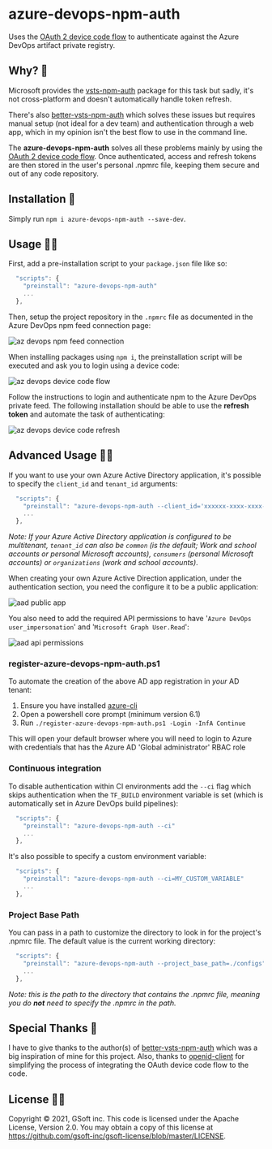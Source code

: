 # azure-devops-npm-auth

Uses the [OAuth 2 device code flow](https://docs.microsoft.com/en-us/azure/active-directory/develop/v2-oauth2-device-code) to authenticate against the Azure DevOps artifact private registry.

## Why? 🤔

Microsoft provides the [vsts-npm-auth](https://www.npmjs.com/package/vsts-npm-auth) package for this task but sadly, it's not cross-platform and doesn't automatically handle token refresh.

There's also [better-vsts-npm-auth](https://www.npmjs.com/package/better-vsts-npm-auth) which solves these issues but requires manual setup (not ideal for a dev team) and authentication through a web app, which in my opinion isn't the best flow to use in the command line.

The **azure-devops-npm-auth** solves all these problems mainly by using the [OAuth 2 device code flow](https://docs.microsoft.com/en-us/azure/active-directory/develop/v2-oauth2-device-code).  Once authenticated, access and refresh tokens are then stored in the user's personal .npmrc file, keeping them secure and out of any code repository.

## Installation 💪

Simply run `npm i azure-devops-npm-auth --save-dev`.

## Usage 🤷‍♂️

First, add a pre-installation script to your `package.json` file like so:
```javascript
  "scripts": {
    "preinstall": "azure-devops-npm-auth"
    ...
  },
```

Then, setup the project repository in the `.npmrc` file as documented in the Azure DevOps npm feed connection page:

![az devops npm feed connection](https://i.imgur.com/M04u3i5.png)

When installing packages using `npm i`, the preinstallation script will be executed and ask you to login using a device code:

![az devops device code flow](https://i.imgur.com/aVYXRoO.png)

Follow the instructions to login and authenticate npm to the Azure DevOps private feed.  The following installation should be able to use the **refresh token** and automate the task of authenticating:

![az devops device code refresh](https://i.imgur.com/oC3YGHm.png)

## Advanced Usage 🧙‍♂️

If you want to use your own Azure Active Directory application, it's possible to specify the `client_id` and `tenant_id` arguments:

```javascript
  "scripts": {
    "preinstall": "azure-devops-npm-auth --client_id='xxxxxx-xxxx-xxxx-xxxx-xxxxxxxxxxxx' --tenant_id='xxxxxx-xxxx-xxxx-xxxx-xxxxxxxxxxxx'"
    ...
  },
```

*Note: If your Azure Active Directory application is configured to be multitenant, `tenant_id` can also be `common` (is the default; Work and school accounts or personal Microsoft accounts), `consumers` (personal Microsoft accounts) or `organizations` (work and school accounts)*.

When creating your own Azure Active Direction application, under the authentication section, you need the configure it to be a public application:

![aad public app](https://i.imgur.com/VeL9cGe.png)

You also need to add the required API permissions to have '`Azure DevOps user_impersonation`' and '`Microsoft Graph User.Read`':

![aad api permissions](https://imgur.com/aVd51d0.png)

### register-azure-devops-npm-auth.ps1

To automate the creation of the above AD app registration in *your* AD tenant:

1. Ensure you have installed [azure-cli](https://docs.microsoft.com/en-us/cli/azure/install-azure-cli)
2. Open a powershell core prompt (minimum version 6.1)
3. Run `./register-azure-devops-npm-auth.ps1 -Login -InfA Continue`

This will open your default browser where you will need to login to Azure with credentials that has the Azure AD 'Global administrator' RBAC role

### Continuous integration

To disable authentication within CI environments add the `--ci` flag which skips authentication when the `TF_BUILD` environment variable is set (which is automatically set in Azure DevOps build pipelines):
```javascript
  "scripts": {
    "preinstall": "azure-devops-npm-auth --ci"
    ...
  },
```
It's also possible to specify a custom environment variable:
```javascript
  "scripts": {
    "preinstall": "azure-devops-npm-auth --ci=MY_CUSTOM_VARIABLE"
    ...
  },
```

### Project Base Path

You can pass in a path to customize the directory to look in for the project's .npmrc file. The default value is the current working directory:

```javascript
  "scripts": {
    "preinstall": "azure-devops-npm-auth --project_base_path=./configs"
    ...
  },
```

*Note: this is the path to the directory that contains the .npmrc file, meaning you do **not** need to specify the .npmrc in the path.*

## Special Thanks 👏

I have to give thanks to the author(s) of [better-vsts-npm-auth](https://www.npmjs.com/package/better-vsts-npm-auth) which was a big inspiration of mine for this project.  Also, thanks to [openid-client](https://www.npmjs.com/package/openid-client) for simplifying the process of integrating the OAuth device code flow to the code.

## License 👩‍⚖️

Copyright © 2021, GSoft inc. This code is licensed under the Apache License, Version 2.0. You may obtain a copy of this license at https://github.com/gsoft-inc/gsoft-license/blob/master/LICENSE.
